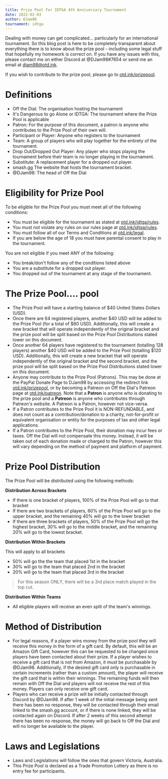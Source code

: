 ```yaml
---
title: Prize Pool For IDTGA 4th Anniversary Tournament
date: 2022-02-03
author: DJam98
tournament: idtga
---
```


Dealing with money can get complicated... particularly for an international tournament. So this blog post is here to be completely transparent about everything there is to know about the prize pool - including some legal stuff that hopefully my homework is correct on. If you have any issues with this, please contact me on either Discord at <Mention>@DJam98#7654</Mention> or send me an email at [djam98@otd.ink](mailto:djam98@otd.ink).

If you wish to contribute to the prize pool, please go to [otd.ink/prizepool](https://otd.ink/prizepool).

# Definitions
- Off the Dial: The organisation hosting the tournament
- It's Dangerous to go Alone or IDTGA: The tournament where the Prize Pool is applicable
- Patron: For the purpose of this document, a patron is anyone who contributes to the Prize Pool of their own will.
- Participant or Player: Anyone who registers to the tournament
- Team: A group of players who will play together for the entirety of the tournament.
- Drop Out/Dropped Out Player: Any player who stops playing the tournament before their team is no longer playing in the tournament.
- Substitute: A replacement player for a dropped out player.
- smash.gg The website that hosts the tournament bracket.
- <Mention>@DJam98</Mention>: The head of Off the Dial

# Eligibility for Prize Pool
To be eligible for the Prize Pool you must meet all of the following conditions:
- You must be eligible for the tournament as stated at [otd.ink/idtga/rules](https://otd.ink/idtga/rules).
-  You must not violate any rules on our rules page at [otd.ink/idtga/rules](https://otd.ink/idtga/rules).
- You must follow all of our Terms and Conditions at [otd.ink/legal](https://otd.ink/legal).
- If you are below the age of 18 you must have parental consent to play in the tournament.

You are not eligible if you meet ANY of the following:
- You break/don't follow any of the conditions listed above
- You are a substitute for a dropped out player.
- You dropped out of the tournament at any stage of the tournament.

# The Prize Pool.... pool
- The Prize Pool will have a starting balance of $40 United States Dollars (USD). 
- Once there are 64 registered players, another $40 USD will be added to the Prize Pool (for a total of $80 USD). Additionally, this will create a new bracket that will operate independently of the original bracket and the prize pool will be split based on the Prize Pool Distributions stated lower on this document. 
- Once another 64 players have registered to the tournament (totalling 128 players) another $40 USD will be added to the Prize Pool (totalling $120 USD). Additionally, this will create a new bracket that will operate independently of the original bracket and the second bracket, and the prize pool will be split based on the Prize Pool Distributions stated lower on this document. 
- Anyone may contribute to the Prize Pool (Patrons). This may be done at the PayPal Donate Page to <Mention>DJam98</Mention> by accessing the redirect link [otd.ink/prizepool](https://otd.ink/prizepool), or by becoming a Patreon on Off the Dial's Patreon page at [otd.ink/patreon](https://otd.ink/patreon). Note that a **Patron** is anyone who is donating to the prize pool and a **Patreon** is anyone who contributes through Patreon's website. A Patreon is a Patron, however not vice-versa.
- If a Patron contributes to the Prize Pool it is NON-REFUNDABLE, and does not count as a contribution/donation to a charity, not-for-profit or equivalent organisation or entity for the purposes of tax and other legal applications.
- If a Patron contributes to the Prize Pool, their donation may incur fees or taxes. Off the Dial will not compensate this money. Instead, it will be taken out of each donation made or charged to the Patron, however this will vary depending on the method of payment and platform of payment.

# Prize Pool Distribution

The Prize Pool will be distributed using the following methods:

**Distribution Across Brackets**
- If there is one bracket of players, 100% of the Prize Pool will go to that bracket
- If there are two brackets of players, 60% of the Prize Pool will go to the upper bracket, and the remaining 40% will go to the lower bracket
- If there are three brackets of players, 50% of the Prize Pool will go the highest bracket, 30% will go to the middle bracket, and the remaining 20% will go to the lowest bracket.

**Distribution Within Brackets**

This will apply to all brackets
- 50% will go the the team that placed 1st in the bracket
- 30% will go to the team that placed 2nd in the bracket
- 20% will go to the team that placed 3rd in the bracket
> For this season ONLY, there will be a 3rd place match played in the top cut.

**Distribution Within Teams**
- All eligible players will receive an even split of the team's winnings.

# Method of Distribution
- For legal reasons, if a player wins money from the prize pool they will receive this money in the form of a gift card. By default, this will be an Amazon Gift Card, however this can be requested to be changed once players have been contacted about their prize. If a player wishes to receive a gift card that is not from Amazon, it must be purchasable by <Mention>@DJam98</Mention>. Additionally, if the desired gift card only is purchasable in certain increments (rather than a custom amount), the player will receive the gift card that is within their winnings. The remaining funds will then remain with Off the Dial and players will not receive the rest of this money. Players can only receive one gift card.
- Players who can receive a prize will be initially contacted through Discord by <Mention>@DJam98</Mention>. If after 1 week of the initial message being sent there has been no response, they will be contacted through their email linked to the smash.gg account, or if there is none linked, they will be contacted again on Discord. If after 2 weeks of this second attempt there has been no response, the money will go back to Off the Dial and will no longer be available to the player.

# Laws and Legislations
- Laws and Legislations will follow the ones that govern Victoria, Australia.
- This Prize Pool is declared as a Trade Promotion Lottery as there is no entry fee for participants.
